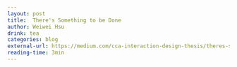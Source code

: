 ```yaml
---
layout: post
title:  There's Something to be Done
author: Weiwei Hsu
drink: tea
categories: blog
external-url: https://medium.com/cca-interaction-design-thesis/theres-something-to-be-done-8e6abd7a8028
reading-time: 3min
---
```

